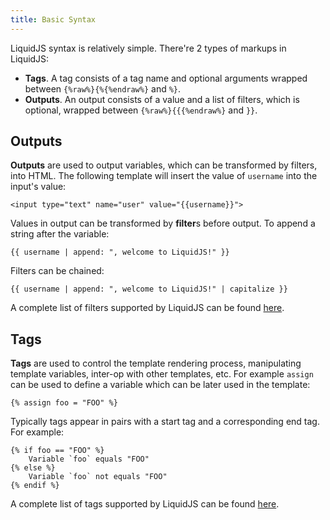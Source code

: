 ```yaml
---
title: Basic Syntax
---
```


LiquidJS syntax is relatively simple. There're 2 types of markups in LiquidJS:

- **Tags**. A tag consists of a tag name and optional arguments wrapped between `{%raw%}{%{%endraw%}` and `%}`.
- **Outputs**. An output consists of a value and a list of filters, which is optional, wrapped between `{%raw%}{{{%endraw%}` and `}}`.

## Outputs

**Outputs** are used to output variables, which can be transformed by filters, into HTML. The following template will insert the value of `username` into the input's value:

```liquid
<input type="text" name="user" value="{{username}}">
```

Values in output can be transformed by **filter**s before output. To append a string after the variable:

```liquid
{{ username | append: ", welcome to LiquidJS!" }}
```

Filters can be chained:

```liquid
{{ username | append: ", welcome to LiquidJS!" | capitalize }}
```

A complete list of filters supported by LiquidJS can be found [here](../filters/overview.html).

## Tags

**Tags** are used to control the template rendering process, manipulating template variables, inter-op with other templates, etc. For example `assign` can be used to define a variable which can be later used in the template:

```liquid
{% assign foo = "FOO" %}
```

Typically tags appear in pairs with a start tag and a corresponding end tag. For example:

```liquid
{% if foo == "FOO" %}
    Variable `foo` equals "FOO"
{% else %}
    Variable `foo` not equals "FOO"
{% endif %}
```

A complete list of tags supported by LiquidJS can be found [here](../tags/overview.html).

[shopify/liquid]: https://github.com/Shopify/liquid
